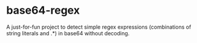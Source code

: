 # base64-regex

A just-for-fun project to detect simple regex expressions (combinations of string literals and .*) in base64 without decoding.
